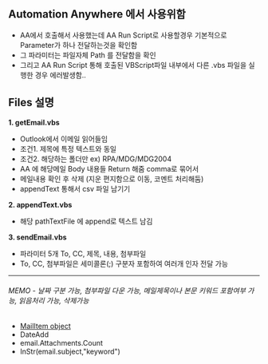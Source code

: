 
## Automation Anywhere 에서 사용위함
- AA에서 호출해서 사용했는데 AA Run Script로 사용할경우 기본적으로 Parameter가 하나 전달하는것을 확인함
- 그 파라미터는 파일자체 Path 를 전달함을 확인
- 그리고 AA Run Script 통해 호출된 VBScript파일 내부에서 다른 .vbs 파일을 실행한 경우 에러발생함..


## Files 설명

**1. getEmail.vbs**
- Outlook에서 이메일 읽어들임 
- 조건1. 제목에 특정 텍스트와 동일
- 조건2. 해당하는 폴더만 ex) RPA/MDG/MDG2004
- AA 에 해당메일 Body 내용들 Return 해줌 comma로 묶어서
- 메일내용 확인 후 삭제 (지운 편지함으로 이동, 코멘트 처리해둠)
- appendText 통해서 csv 파일 남기기

**2. appendText.vbs**
- 해당 pathTextFile 에 append로 텍스트 남김

**3. sendEmail.vbs**
- 파라미터 5개 To, CC, 제목, 내용, 첨부파일
- To, CC, 첨부파일은 세미콜론(;) 구분자 포함하여 여러개 인자 전달 가능

---

###### MEMO - 날짜 구분 가능, 첨부파일 다운 가능, 메일제목이나 본문 키워드 포함여부 가능, 읽음처리 가능, 삭제가능
- [MailItem object](https://docs.microsoft.com/en-us/office/vba/api/outlook.mailitem)
- DateAdd
- email.Attachments.Count
- InStr(email.subject,"keyword")
